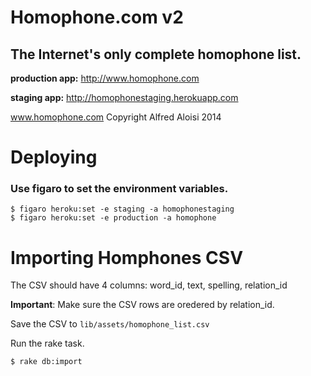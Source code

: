 # Homophone.com v2
## The Internet's only complete homophone list.

**production app:** http://www.homophone.com

**staging app:** http://homophonestaging.herokuapp.com

www.homophone.com Copyright Alfred Aloisi 2014

# Deploying

### Use figaro to set the environment variables.
```
$ figaro heroku:set -e staging -a homophonestaging
$ figaro heroku:set -e production -a homophone
```

# Importing Homphones CSV

The CSV should have 4 columns: word_id, text, spelling, relation_id

__Important__: Make sure the CSV rows are oredered by relation_id.

Save the CSV to `lib/assets/homophone_list.csv`

Run the rake task.
```
$ rake db:import
```
